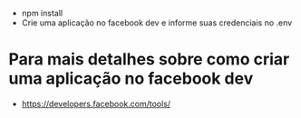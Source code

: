 
- npm install
- Crie uma aplicação no facebook dev e informe suas credenciais no .env

# Para mais detalhes sobre como criar uma aplicação no facebook dev
- https://developers.facebook.com/tools/



